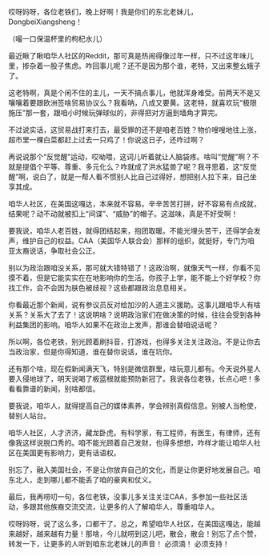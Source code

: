 哎呀妈呀，各位老铁们，晚上好啊！我是你们的东北老妹儿，DongbeiXiangsheng！

（嘬一口保温杯里的枸杞水儿）

最近瞅了瞅咱华人社区的Reddit，那可真是热闹得像过年一样，只不过这年味儿里，掺杂着一股子焦虑。咋回事儿呢？还不是因为那个谁，老特，又出来整幺蛾子了。

这老特啊，真是个闲不住的主儿，一天不搞点事儿，他就浑身难受。前两天不是又嚷嚷着要跟欧洲签啥贸易协议么？我看呐，八成又要黄。这老特，就喜欢玩“极限施压”那一套，跟咱小时候玩弹球似的，非得把对方逼到墙角才算完。

不过说实话，这贸易战打来打去，最受罪的还不是咱老百姓？物价嗖嗖地往上涨，超市里一棵白菜都赶上过去一只鸡了！你说这日子，还咋过啊？

再说说那个“反觉醒”运动，哎呦喂，这词儿听着就让人脑袋疼。啥叫“觉醒”啊？不就是提倡个平等、尊重、多元化么？咋就成了洪水猛兽了呢？我寻思着，这“反觉醒”啊，说白了，就是一帮人看不惯别人比自己过得好，想把别人拉下来，自己坐享其成。

咱华人社区，在美国这嘎达，本来就不容易。辛辛苦苦打拼，好不容易有点成就，结果呢？动不动就被扣上“间谍”、“威胁”的帽子。这滋味，真是不好受啊！

要我说，咱华人老百姓，就得团结起来，抱团取暖。不能光埋头苦干，还得学会发声，维护自己的权益。CAA（美国华人联合会）那样的组织，就挺好，专门为咱亚太裔说话，争取社会公正。

别以为政治跟咱没关系，那可就大错特错了！这政治啊，就像天气一样，你看不见摸不着，但是它能实实在在地影响你的生活。你孩子上学，能不能上个好学校？你找工作，会不会因为肤色被歧视？这些都跟政治息息相关。

你看最近那个新闻，说有参议员反对给加沙的人道主义援助。这事儿跟咱华人有啥关系？关系大了去了！这说明啥？说明政治家们在做决策的时候，往往会受到各种利益集团的影响。咱华人如果不在政治上发声，那谁会替咱说话呢？

所以啊，各位老铁，别光顾着刷抖音，打游戏，也得多关注关注政治。不是让你去当政治家，但是你得知道，谁在替你说话，谁在坑你。

还有那个啥，现在假新闻满天飞，特别是微信群里，啥玩意儿都有。今天说外星人要入侵地球了，明天说喝了板蓝根就能预防新冠了。我说各位老铁，长点心吧！多看看靠谱的新闻，别啥都信。

要我说，咱华人，就得提高自己的媒体素养，学会辨别真假信息。别被人当枪使，替别人站台。

咱华人社区，人才济济，藏龙卧虎。有科学家，有工程师，有医生，有律师，还有像我这样说脱口秀的。咱不能光顾着自己发财，也得多想想，咋样才能让咱华人社区在美国更有影响力，更有话语权。

别忘了，融入美国社会，不是让你放弃自己的文化，而是让你更好地发展自己。咱东北人，走到哪儿都不能丢了咱的豪爽和仗义。

最后，我再唠叨一句，各位老铁，没事儿多关注关注CAA，多参加一些社区活动，多跟其他族裔交流交流，让更多的人了解咱华人，尊重咱华人。

哎呀妈呀，说了这么多，口都干了。总之，希望咱华人社区，在美国这嘎达，能越来越好，越来越有力量！那啥，今儿就唠到这儿吧，散会，散会！别忘了点个赞，转发一下，让更多的人听到咱东北老妹儿的声音！ 必须滴！ 必须支持！